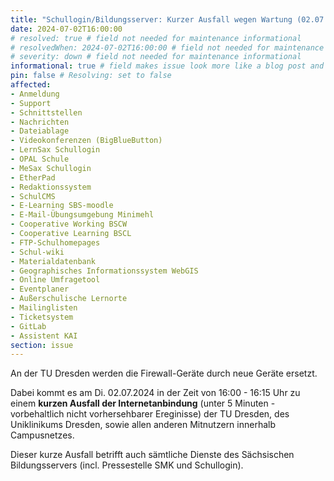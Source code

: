 ```yaml
---
title: "Schullogin/Bildungsserver: Kurzer Ausfall wegen Wartung (02.07.2024, 16:00 - 16:15)"
date: 2024-07-02T16:00:00
# resolved: true # field not needed for maintenance informational
# resolvedWhen: 2024-07-02T16:00:00 # field not needed for maintenance informational
# severity: down # field not needed for maintenance informational
informational: true # field makes issue look more like a blog post and removes any references to downtime length
pin: false # Resolving: set to false
affected:
- Anmeldung
- Support
- Schnittstellen
- Nachrichten
- Dateiablage
- Videokonferenzen (BigBlueButton)
- LernSax Schullogin
- OPAL Schule
- MeSax Schullogin
- EtherPad
- Redaktionssystem
- SchulCMS
- E-Learning SBS-moodle
- E-Mail-Übungsumgebung Minimehl
- Cooperative Working BSCW
- Cooperative Learning BSCL
- FTP-Schulhomepages
- Schul-wiki
- Materialdatenbank
- Geographisches Informationssystem WebGIS
- Online Umfragetool
- Eventplaner
- Außerschulische Lernorte
- Mailinglisten
- Ticketsystem
- GitLab
- Assistent KAI
section: issue
---
```


An der TU Dresden werden die Firewall-Geräte durch neue Geräte ersetzt.

Dabei kommt es am Di. 02.07.2024 in der Zeit von 16:00 - 16:15 Uhr zu einem **kurzen Ausfall der Internetanbindung** (unter 5 Minuten - vorbehaltlich nicht vorhersehbarer Ereginisse) der TU Dresden, des Uniklinikums Dresden, sowie allen anderen Mitnutzern innerhalb Campusnetzes.

Dieser kurze Ausfall betrifft auch sämtliche Dienste des Sächsischen Bildungsservers (incl. Pressestelle SMK und Schullogin).
